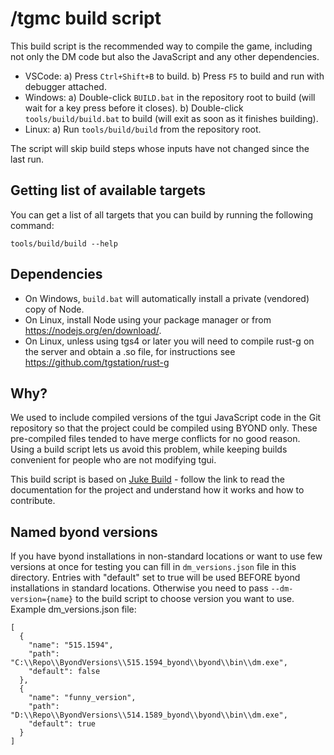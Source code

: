 # /tgmc build script

This build script is the recommended way to compile the game, including not only the DM code but also the JavaScript and any other dependencies.

- VSCode:
  a) Press `Ctrl+Shift+B` to build.
  b) Press `F5` to build and run with debugger attached.
- Windows:
  a) Double-click `BUILD.bat` in the repository root to build (will wait for a key press before it closes).
  b) Double-click `tools/build/build.bat` to build (will exit as soon as it finishes building).
- Linux:
  a) Run `tools/build/build` from the repository root.

The script will skip build steps whose inputs have not changed since the last run.

## Getting list of available targets

You can get a list of all targets that you can build by running the following command:

```
tools/build/build --help
```

## Dependencies

- On Windows, `build.bat` will automatically install a private (vendored) copy of Node.
- On Linux, install Node using your package manager or from <https://nodejs.org/en/download/>.
- On Linux, unless using tgs4 or later you will need to compile rust-g on the server and obtain a .so file, for instructions see https://github.com/tgstation/rust-g

## Why?

We used to include compiled versions of the tgui JavaScript code in the Git repository so that the project could be compiled using BYOND only. These pre-compiled files tended to have merge conflicts for no good reason. Using a build script lets us avoid this problem, while keeping builds convenient for people who are not modifying tgui.

This build script is based on [Juke Build](https://github.com/stylemistake/juke-build) - follow the link to read the documentation for the project and understand how it works and how to contribute.

## Named byond versions

If you have byond installations in non-standard locations or want to use few versions at once for testing you can fill in `dm_versions.json` file in this directory.
Entries with "default" set to true will be used BEFORE byond installations in standard locations. Otherwise you need to pass `--dm-version={name}` to the build script to choose version you want to use.
Example dm_versions.json file:
```
[
  {
    "name": "515.1594",
    "path": "C:\\Repo\\ByondVersions\\515.1594_byond\\byond\\bin\\dm.exe",
    "default": false
  },
  {
    "name": "funny_version",
    "path": "D:\\Repo\\ByondVersions\\514.1589_byond\\byond\\bin\\dm.exe",
    "default": true
  }
]
```
